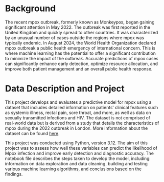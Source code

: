 # Background
The recent mpox outbreak, formerly known as Monkeypox, began gaining significant attention in May 2022. The outbreak was first reported in the United Kingdom and quickly spread to other countries. It was characterized by an unusual number of cases outside the regions where mpox was typically endemic. In August 2024, the World Health Organization declared mpox outbreak a public health emergency of international concern. This is where machine learning has the potential to offer a significant contribution to minimize the impact of the outbreak. Accurate predictions of mpox cases can significantly enhance early detection, optimize resource allocation, and improve both patient management and an overall public health response. 

# Data Description and Project
This project develops and evaluates a predictive model for mpox using a dataset that includes detailed information on patients' clinical features such as systemic illness, rectal pain, sore throat, and more, as well as data on sexually transmitted infections and HIV.  The dataset is not comprised of real-world data but is derived from a study that details the characteristics of mpox during the 2022 outbreak in London. More information about the dataset can be found [here](https://www.kaggle.com/datasets/muhammad4hmed/monkeypox-patients-dataset). 

This project was conducted using Python, version 3.12. The aim of this project was to assess how well these variables can predict the likelihood of Mpox infection and improve early detection and diagnostic accuracy. The notebook file describes the steps taken to develop the model, including information on data exploration and data cleaning, building and testing various machine learning algorithms, and conclusions based on the findings. 



